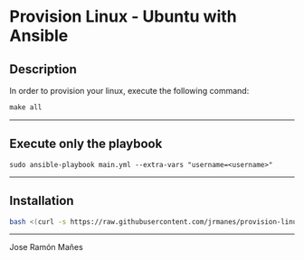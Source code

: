 # Provision Linux - Ubuntu with Ansible

## Description
In order to provision your linux, execute the following command:

```Makefile
make all
```

---

## Execute only the playbook
```ansible-playbook
sudo ansible-playbook main.yml --extra-vars "username=<username>"
```

---

## Installation
```bash
bash <(curl -s https://raw.githubusercontent.com/jrmanes/provision-linux/master/start.sh)
```

---
Jose Ramón Mañes
